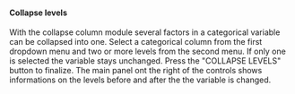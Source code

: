 <h4>Collapse levels</h4>
With the collapse column module several factors in a categorical variable can be 
collapsed into one. Select a categorical column from the first dropdown menu and 
two or more levels from the second menu. If only one is selected the variable 
stays unchanged. Press the "COLLAPSE LEVELS" button to finalize. The main panel 
ont the right of the controls shows informations on the levels before and after 
the the variable is changed.  

